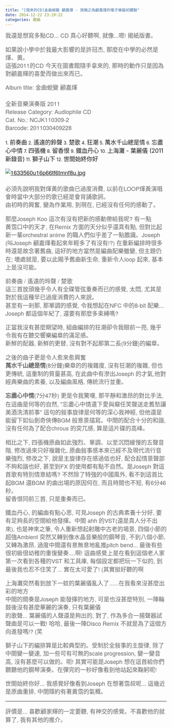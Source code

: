 ```yaml
---
title: "[借來的CD]金曲蛻變 顧嘉煇 - 我稱之為顧嘉煇的電子樂器初體驗"
date: 2014-12-22 23:19:22
categories: 歌曲
---
```


<div><span style="font-family:Helvetica Neue, STHeiti, Microsoft YaHei, Helvetica, Arial, sans-serif;color:#666666;"><span style="line-height: 25px;"><span style="font-size:18px;"><span style="color: rgb(102, 102, 102); font-family: 'Helvetica Neue', STHeiti, 'Microsoft YaHei', Helvetica, Arial, sans-serif; line-height: 25.2000007629395px;">我還是想寫多點CD... CD 真心好聽啊, 就像...嗯! 揭紙版書。  
  
<span style="color: rgb(102, 102, 102); font-family: 'Helvetica Neue', STHeiti, 'Microsoft YaHei', Helvetica, Arial, sans-serif; line-height: 25.2000007629395px;">如果說小學中於我最大影響的是許冠杰, 那麼在中學的必然是煇、黃。</span>  
<span style="color: rgb(102, 102, 102); font-family: 'Helvetica Neue', STHeiti, 'Microsoft YaHei', Helvetica, Arial, sans-serif; line-height: 25.2000007629395px;">這張2011的CD 今天在圖書館隨手拿來的, 那時的動作只是因為對顧嘉輝的喜愛而做出來而已。</span>  
  
Album title: 金曲蛻變 顧嘉煇</span>  
<span style="color: rgb(102, 102, 102); font-family: 'Helvetica Neue', STHeiti, 'Microsoft YaHei', Helvetica, Arial, sans-serif; line-height: 25.2000007629395px;">  
全新音樂演奏版 2011</span>  
<span style="color: rgb(102, 102, 102); font-family: 'Helvetica Neue', STHeiti, 'Microsoft YaHei', Helvetica, Arial, sans-serif; line-height: 25.2000007629395px;">Release Category: Audiophile CD</span>  
<span style="color: rgb(102, 102, 102); font-family: 'Helvetica Neue', STHeiti, 'Microsoft YaHei', Helvetica, Arial, sans-serif; line-height: 25.2000007629395px;">Cat. No.: NCJK110309-2</span>  
<span style="color: rgb(102, 102, 102); font-family: 'Helvetica Neue', STHeiti, 'Microsoft YaHei', Helvetica, Arial, sans-serif; line-height: 25.2000007629395px;">Barcode: 2011030409228</span>  
  
</span></span></span></div>1. <span style="font-size:18px;">前奏曲</span>
2. <span style="font-size:18px;">遙遠的鈴聲</span>
3. <span style="font-size:18px;">楚歌</span>
4. <span style="font-size:18px;">狂潮</span>
5. <span style="font-size:18px;">萬水千山總是情</span>
6. <span style="font-size:18px;">忘盡心中情</span>
7. <span style="font-size:18px;">四張機</span>
8. <span style="font-size:18px;">留香恨</span>
9. <span style="font-size:18px;">鐵血丹心</span>
10. <span style="font-size:18px;">上海灘 - 葉麗儀 (2011新錄音)</span>
11. <span style="font-size:18px;">獅子山下</span>
12. <span style="font-size:18px;">世間始終你好</span>

<span style="font-size:18px;">  
  
</span><div class="aw-upload-img-list" style="box-sizing: border-box; color: rgb(102, 102, 102); font-family: 'Helvetica Neue', STHeiti, 'Microsoft YaHei', Helvetica, Arial, sans-serif; line-height: 25.2000007629395px;"><span style="font-size:18px;">[![1633560u16p66tf6tmnf8u.jpg](http://zkizgu.com/uploads/article/20141222/7c534ba931da626ba90a43a078b7d5e0.jpg)  
  ](http://zkizgu.com/uploads/article/20141222/7c534ba931da626ba90a43a078b7d5e0.jpg)  
必須先說明我對煇黃的歌曲已過度消費, 以前在LOOP煇黃演唱會時當中大部分的歌已經是會背誦歌詞。  
由初時的興奮, 變為作業用, 到現在, 已經沒有任何的感動了。  
  
那麼Joseph Koo 這次有沒有把新的感動帶給我呢? 有一點  
黃霑口中的天才, 在Remix 方面的天分似乎還真有點, 但對比起新一輩orchestral anime 的職人們似乎差了一點膽識。Joseph (叫Joseph 顧嘉煇看起來年輕多了有沒有!?) 在重新編排時很多時還是故念著舊曲, 這好的地方當然是編曲配樂雖變, 但主題仍在; 壞處就是, 要以此賜予舊曲新生命, 重新令人loop 起來, 基本上是沒可能。  
  
 前奏曲 / 遙遠的玲聲 / 楚歌  
這三首放頭幾乎令人有全碟管弦重奏而已的感覺, 太悶, 尤其是對於我這種早已過度消費的人來說。  
甚至有一剎那, 那單調的感覺, 令我想起在NFC 中的8-bit 配樂... Joseph 都這個年紀了, 還要有那麼多束縛嗎?  
  
正當我沒有甚麼期望時, 組曲編排的狂潮卻令我眼前一亮, 幾乎令我有在聽交響樂編章的滿足感。  
新鮮的配器, 新鮮的更替, 沒有對不起那第二長(9分鐘)的編章。  
  
之後的曲子更是令人愈來愈興奮  
**萬水千山總是情**(8分鐘)樂章的的複雜度, 沒有狂潮的複雜, 但也更傳統, 這重制的質量甚高, <span style="color: rgb(102, 102, 102); font-family: 'Helvetica Neue', STHeiti, 'Microsoft YaHei', Helvetica, Arial, sans-serif; line-height: 25.2000007629395px;">在此曲中有滲出</span>Joseph 的才氣,他對經典樂曲的素養, 以及編曲風格, 傳統<span style="color: rgb(102, 102, 102); font-family: 'Helvetica Neue', STHeiti, 'Microsoft YaHei', Helvetica, Arial, sans-serif; line-height: 25.2000007629395px;">流行並重</span>。  
  
**忘盡心中情**(7分47秒) 更是令我驚嘆, 那平靜和激昂的對比手法, 在這曲是何等的自然, "忘盡心中情遺下愛與癡任笑聲送走舊愁讓美酒洗清前事" 這句的敍事旋律是何等的深心我神經, 但他還是能留下如仙劍奇俠傳BGM 般意景描寫。中間的配合十分的和諧, 沒有任何為了配合chrous 的突兀感, 算是這片碟的高峰。  
  
相比之下, 四張機原曲如此強烈、單調、以至沉悶緩慢的五聲音階, 修改過來只好複雜化, 原曲敍事感本來已經不及現代流行音樂強烈, 修改之下, 說是主旋律存在感過低也好, 配合起情景聲部不夠和諧也好, 甚至到FX 的使用都有點不自然。是Joseph 對這首歌有特別情意結嗎? 不然除了特強的中國風外, 看不到這首比起BGM 還BGM 的曲出場的原因何在, 而且時間也不短, 有6分46秒。  
留香恨同前三首, 只是重奏而已。  
  
鐵血丹心, 的編曲有點心思, 可見Joseph 的古典素養十分好, 要有足夠長的空間給他發揮。中間 ahh 的VST(還是真人分不出來), 也是神來之筆, 令人重新想起射雕中古老的場景, 四個小節的超強Ambient 突然又轉到像水晶音樂般的鋼琴音, 不到八個小節, 又轉為激昂, 過度中間還有意無意地亂推pitch bend... 最後有些很初級很幼稚的重復變奏....啊! 這曲感覺上是在看到這個老人家第一次看到各種的VST 和工具庫, 每個設定都把玩一下似的, 到最後我也忍不住笑了... 實在太可愛了! (其實挺好聽的啊  
  
上海灘突然看到放下一蚊的葉麗儀<span style="color: rgb(102, 102, 102); font-family: 'Helvetica Neue', STHeiti, 'Microsoft YaHei', Helvetica, Arial, sans-serif; line-height: 25.2000007629395px;">亂入了</span>......在我看來沒甚麼出彩的地方  
中間的間奏是Joseph 能發揮的地方, 可是也沒甚麼特別, 一陣輪鼓後沒有甚麼華麗的演奏, 只有<span style="color: rgb(102, 102, 102); font-family: 'Helvetica Neue', STHeiti, 'Microsoft YaHei', Helvetica, Arial, sans-serif; line-height: 25.2000007629395px;">葉麗儀</span>  
的歌聲... 葉麗儀的人聲還是夠出的, 對了, 作為多合一揚聲器試聲曲是可以一戰! 哈哈, 最後一陣Disco Remix 不就是為了這個方向進發嗎!? (笑  
  
獅子山下的編排算是比較典型的。受制於全敍事的主旋律, 除了中間變一變速, 加一些可有可無的scale progression, 變一變音高, 沒有甚麼可以做的。呃! 其實可能是Joseph 想在這首給你們聽聽他的鋼琴演奏。在彈完的一秒好像看到他站起來鞠躬呢!  
  
世間始終你好... 我感覺好像看到Joseph 在想著霑叔呢... 這幾近是原曲重排, 中間隱約有著黃霑的氣概。  
  
  
  
  
  
--------------------  
評價是... 喜歡顧家輝的一定要聽, 有神交的感覺。不喜歡他的就算了, 我有其他的推介。  
</span>  
</div>